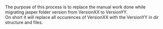 The purpose of this process is to replace the manual work done while migrating jasper folder version from VersionXX to VersionYY.  
On short it will replace all occurences of VersionXX with the VersionYY in dir structure and files.
